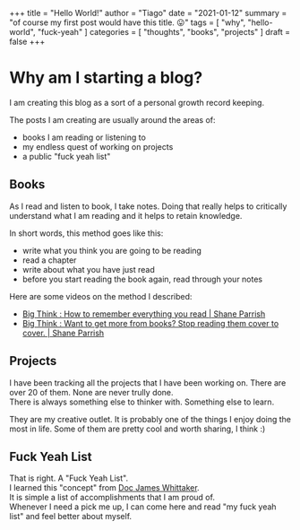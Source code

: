 +++
title = "Hello World!"
author = "Tiago"
date = "2021-01-12"
summary = "of course my first post would have this title. 😛"
tags = [
    "why",
    "hello-world",
    "fuck-yeah"
]
categories = [
    "thoughts",
    "books",
    "projects"
]
draft = false
+++

# Why am I starting a blog?

I am creating this blog as a sort of a personal growth record keeping.

The posts I am creating are usually around the areas of:
- books I am reading or listening to
- my endless quest of working on projects 
- a public "fuck yeah list"

## Books
As I read and listen to book, I take notes.
Doing that really helps to critically understand what I am reading and it helps to retain knowledge.

In short words, this method goes like this:
- write what you think you are going to be reading
- read a chapter
- write about what you have just read
- before you start reading the book again, read through your notes

Here are some videos on the method I described:
- [Big Think : How to remember everything you read | Shane Parrish](https://www.youtube.com/watch?v=z-GtGH57J9I)  
- [Big Think : Want to get more from books? Stop reading them cover to cover. | Shane Parrish](https://www.youtube.com/watch?v=9fvUYmJcqWg)

## Projects
I have been tracking all the projects that I have been working on.
There are over 20 of them. None are never trully done.  
There is always something else to thinker with. Something else to learn.  

They are my creative outlet. It is probably one of the things I enjoy doing the most in life.
Some of them are pretty cool and worth sharing, I think :)

## Fuck Yeah List
That is right. A "Fuck Yeah List".  
I learned this "concept" from [Doc James Whittaker](http://www.docjamesw.com/).  
It is simple a list of accomplishments that I am proud of.  
Whenever I need a pick me up, I can come here and read "my fuck yeah list" and feel better about myself.